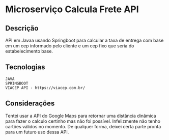 # Microserviço Calcula Frete API

## Descrição
API em Javaa usando Springboot para calcular a taxa de entrega com base em um cep informado pelo cliente e um cep fixo que seria do estabelecimento base.

## Tecnologias
```
JAVA
SPRINGBOOT
VIACEP API - https://viacep.com.br/
```

## Considerações
Tentei usar a API do Google Maps para retornar uma distância dinâmica para fazer o calculo certinho mas não foi possível. Infelizmente não tenho cartões válidos no momento.
De qualquer forma, deixei certa parte pronta para um futuro uso dessa API.